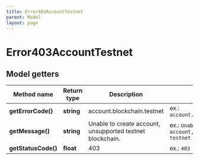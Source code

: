 ```yaml
---
title: Error403AccountTestnet
parent: Model
layout: page
---
```


# Error403AccountTestnet

## Model getters

Method name | Return type | Description | Notes
------------ | ------------- | ------------- | -------------
**getErrorCode()** | **string** | account.blockchain.testnet | ex.: `account.blockchain.testnet`
**getMessage()** | **string** | Unable to create account, unsupported testnet blockchain. | ex.: `Unable to create account, unsupported testnet blockchain.`
**getStatusCode()** | **float** | 403 | ex.: `403`

